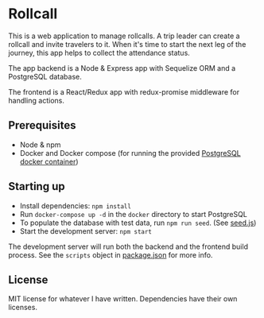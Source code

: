 # Rollcall

This is a web application to manage rollcalls. A trip leader can create a rollcall and invite
travelers to it. When it's time to start the next leg of the journey, this app helps to collect
the attendance status.

The app backend is a Node & Express app with Sequelize ORM and a PostgreSQL database.

The frontend is a React/Redux app with redux-promise middleware for handling actions.

## Prerequisites

* Node & npm
* Docker and Docker compose (for running the provided [PostgreSQL docker container](docker/README.md))

## Starting up

* Install dependencies: `npm install`
* Run `docker-compose up -d` in the `docker` directory to start PostgreSQL
* To populate the database with test data, run `npm run seed`. (See [seed.js](db/seed.js))
* Start the development server: `npm start`

The development server will run both the backend and the frontend build process. See the `scripts`
object in [package.json](package.json) for more info. 

## License

MIT license for whatever I have written. Dependencies have their own licenses. 
